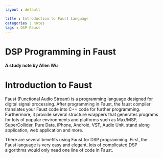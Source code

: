 ```yaml
---
layout : default

title : Introduction to Faust Language
categories : notes
tags : DSP Faust
---
```




# DSP Programming in Faust

**A study note by Allen Wu**


# Introduction to Faust #

Faust (Functional Audio Stream) is a programming language designed for digital signal processing.  After programming in Faust, the faust compiler translates your Faust code into C++ code for further programming.  Furthermore, it provide several structure wrappers that generates programs for lots of popular environments and platforms such as Max/MSP, SuperCollider, Pure Data, iPhone, Android, VST, Audio Unit, stand along application, web application and more.

There are several benefits using Faust for DSP programming.  First, the Faust language is very easy and elegant, lots of complicated DSP algorithms would only need one line of code in Faust.  